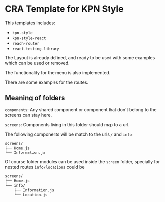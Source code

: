 # CRA Template for KPN Style

This templates includes:

- `kpn-style`
- `kpn-style-react`
- `reach-router`
- `react-testing-library`

The Layout is already defined, and ready to be used with some examples
which can be used or removed.

The functionality for the menu is also implemented.

There are some examples for the routes.

## Meaning of folders

`components`: Any shared component or component that don't belong to the screens
can stay here.

`screens`: Components living in this folder should map to a url.

The following components will be match to the urls `/` and `info`

```bash
screens/
├── Home.js
└── Information.js
```

Of course folder modules can be used inside the `screen` folder, specially
for nested routes `info/locations` could be

```bash
screens/
├── Home.js
└── info/
    ├── Information.js
    └── Location.js
```